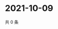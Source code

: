 # 2021-10-09

共 0 条

<!-- BEGIN WEIBO -->
<!-- 最后更新时间 Sat Oct 09 2021 13:12:09 GMT+0800 (China Standard Time) -->

<!-- END WEIBO -->
